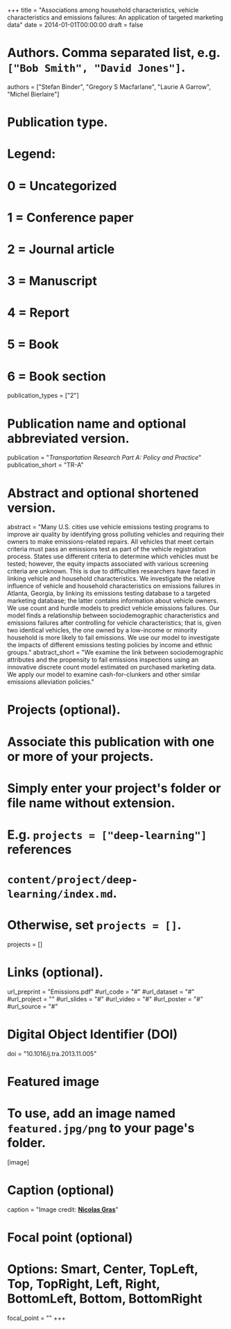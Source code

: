 +++
title = "Associations among household characteristics, vehicle characteristics and emissions failures: An application of targeted marketing data"
date = 2014-01-01T00:00:00
draft = false

# Authors. Comma separated list, e.g. `["Bob Smith", "David Jones"]`.
authors = ["Stefan Binder", "Gregory S Macfarlane", "Laurie A Garrow", "Michel Bierlaire"]

# Publication type.
# Legend:
# 0 = Uncategorized
# 1 = Conference paper
# 2 = Journal article
# 3 = Manuscript
# 4 = Report
# 5 = Book
# 6 = Book section
publication_types = ["2"]

# Publication name and optional abbreviated version.
publication = "*Transportation Research Part A: Policy and Practice*"
publication_short = "TR-A"

# Abstract and optional shortened version.
abstract = "Many U.S. cities use vehicle emissions testing programs to improve air quality by identifying gross polluting vehicles and requiring their owners to make emissions-related repairs. All vehicles that meet certain criteria must pass an emissions test as part of the vehicle registration process. States use different criteria to determine which vehicles must be tested; however, the equity impacts associated with various screening criteria are unknown. This is due to difficulties researchers have faced in linking vehicle and household characteristics. We investigate the relative influence of vehicle and household characteristics on emissions failures in Atlanta, Georgia, by linking its emissions testing database to a targeted marketing database; the latter contains information about vehicle owners. We use count and hurdle models to predict vehicle emissions failures. Our model finds a relationship between sociodemographic characteristics and emissions failures after controlling for vehicle characteristics; that is, given two identical vehicles, the one owned by a low-income or minority household is more likely to fail emissions. We use our model to investigate the impacts of different emissions testing policies by income and ethnic groups."
abstract_short = "We examine the link between sociodemographic attributes and the propensity to fail emissions inspections using an innovative discrete count model estimated on purchased marketing data. We apply our model to examine cash-for-clunkers and other similar emissions alleviation policies."

# Projects (optional).
#   Associate this publication with one or more of your projects.
#   Simply enter your project's folder or file name without extension.
#   E.g. `projects = ["deep-learning"]` references
#   `content/project/deep-learning/index.md`.
#   Otherwise, set `projects = []`.
projects = []


# Links (optional).
url_preprint = "Emissions.pdf"
#url_code = "#"
#url_dataset = "#"
#url_project = ""
#url_slides = "#"
#url_video = "#"
#url_poster = "#"
#url_source = "#"


# Digital Object Identifier (DOI)
doi = "10.1016/j.tra.2013.11.005"

# Featured image
# To use, add an image named `featured.jpg/png` to your page's folder.
[image]
  # Caption (optional)
  caption = "Image credit: [**Nicolas Gras**](https://unsplash.com/photos/64HfQ-qInMs)"

  # Focal point (optional)
  # Options: Smart, Center, TopLeft, Top, TopRight, Left, Right, BottomLeft, Bottom, BottomRight
  focal_point = ""
+++
